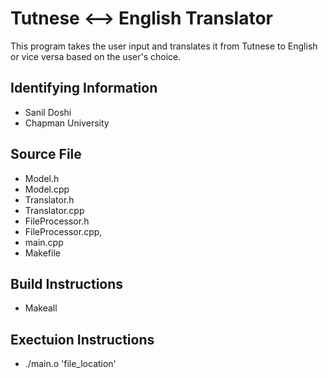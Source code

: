 # Tutnese <--> English Translator
This program takes the user input and translates it from Tutnese to English or vice versa based on the user's choice.

## Identifying Information
* Sanil Doshi
* Chapman University

## Source File
* Model.h
* Model.cpp
* Translator.h
* Translator.cpp
* FileProcessor.h
* FileProcessor.cpp,
* main.cpp
* Makefile

## Build Instructions
* Makeall

## Exectuion Instructions
* ./main.o 'file_location'
